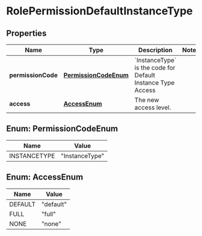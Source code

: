 

# RolePermissionDefaultInstanceType

## Properties

Name | Type | Description | Notes
------------ | ------------- | ------------- | -------------
**permissionCode** | [**PermissionCodeEnum**](#PermissionCodeEnum) | &#x60;InstanceType&#x60; is the code for Default Instance Type Access | 
**access** | [**AccessEnum**](#AccessEnum) | The new access level. | 



## Enum: PermissionCodeEnum

Name | Value
---- | -----
INSTANCETYPE | &quot;InstanceType&quot;



## Enum: AccessEnum

Name | Value
---- | -----
DEFAULT | &quot;default&quot;
FULL | &quot;full&quot;
NONE | &quot;none&quot;



